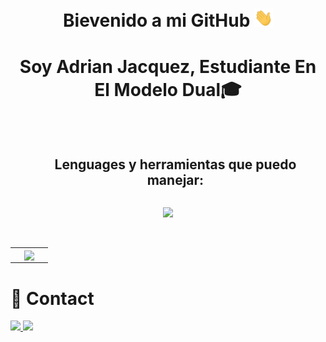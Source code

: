 <!DOCTYPE html>
<html lang="es">
<head>
    <meta charset="UTF-8">
    <meta name="viewport" content="width=device-width, initial-scale=1.0">
  <link
  rel="stylesheet"
  href="https://cdn.jsdelivr.net/gh/dheereshagrwal/colored-icons@1.7.5/src/app/ci.min.css"
/>
</head>
<body>
   <h1 align="center"> Bievenido a mi GitHub <img src="https://raw.githubusercontent.com/ABSphreak/ABSphreak/master/gifs/Hi.gif" width="30px"></h1>
<h1 align="center"> Soy Adrian Jacquez, Estudiante En El Modelo Dual🎓</h1>
<br>
<div id="user-content-toc">
  <ul align="center">
    <summary><h2 style="display: inline-block">Lenguages y herramientas que puedo manejar:</h2></summary>
  </ul>
</div>
<!--tech stack icons-->
<p align="center">
  <a href="https://skillicons.dev" target="_blank">
    <img src="https://skillicons.dev/icons?i=git,bootstrap,cpp,cs,css,github,html,js,mysql,react,tailwind,astro,typescript,vite&perline=14" />
  </a>
</p>
<br>


<p align="center">
  <!--- stats (start) -->
<table align="center">
<tr border="none">
<td width="50%" align="center">
  

  <img  align="center"  src="https://github-readme-stats.anuraghazra1.vercel.app/api/top-langs/?username=AdrianJacquez&theme=dark&hide_border=false&no-bg=true&no-frame=true&langs_count=10"/>
  
  </td>
</tr>
</table>
<p>
  <h1>📱 Contact </h1>
<a href="[www.linkedin.com/in/
jacquez-lerma-0a06852b7](https://www.linkedin.com/in/jacquez-lerma-0a06852b7?lipi=urn%3Ali%3Apage%3Ad_flagship3_profile_view_base_contact_details%3B%2Fu4NqhHPRBihqKJrPSatzg%3D%3D)](https://www.linkedin.com/in/jacquez-lerma-0a06852b7?lipi=urn%3Ali%3Apage%3Ad_flagship3_profile_view_base_contact_details%3B%2Fu4NqhHPRBihqKJrPSatzg%3D%3D)](https://www.linkedin.com/in/jacquez-lerma-0a06852b7?lipi=urn%3Ali%3Apage%3Ad_flagship3_profile_view_base_contact_details%3BGEltHukbRbiFpF%2FLXqTvXw%3D%3D)" target="_blank">
 <img src="https://img.shields.io/badge/LinkedIn-0077B5?style=for-the-badge&logo=linkedin&logoColor=white">
</a>
  <a><img src="https://img.shields.io/badge/WhatsApp-25D366?style=for-the-badge&logo=whatsapp&logoColor=white"> </a>

</p>
</body>
</html>









